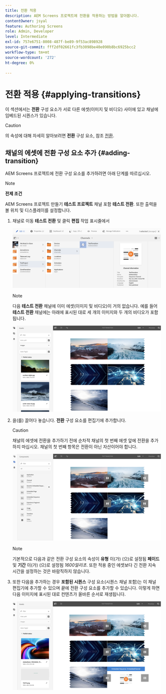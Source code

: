 ```yaml
---
title: 전환 적용
description: AEM Screens 프로젝트에 전환을 적용하는 방법을 알아봅니다.
contentOwner: jsyal
feature: Authoring Screens
role: Admin, Developer
level: Intermediate
exl-id: 757e6751-8008-487f-be89-9f53ac898928
source-git-commit: fff2df02661fc3fb3098be40e090b8bc6925bcc2
workflow-type: tm+mt
source-wordcount: '272'
ht-degree: 0%

---
```


# 전환 적용 {#applying-transitions}

이 섹션에서는 **전환** 구성 요소가 서로 다른 에셋(이미지 및 비디오) 사이에 있고 채널에 임베드된 시퀀스가 있습니다.

>[!CAUTION]
>
>의 속성에 대해 자세히 알아보려면 **전환** 구성 요소, 참조 [전환](adding-components-to-a-channel.md#transition).

## 채널의 에셋에 전환 구성 요소 추가 {#adding-transition}

AEM Screens 프로젝트에 전환 구성 요소를 추가하려면 아래 단계를 따르십시오.

>[!NOTE]
>
>**전제 조건**
>
>AEM Screens 프로젝트 만들기 **테스트 프로젝트** 채널 포함 **테스트 전환**. 또한 출력을 볼 위치 및 디스플레이를 설정합니다.

1. 채널로 이동 **테스트 전환** 및 클릭 **편집** 작업 표시줄에서

   ![image1](assets/transitions1.png)

   >[!NOTE]
   >
   >다음 **테스트 전환** 채널에 이미 에셋(이미지 및 비디오)이 거의 없습니다. 예를 들어 **테스트 전환** 채널에는 아래에 표시된 대로 세 개의 이미지와 두 개의 비디오가 포함됩니다.

   ![image2](assets/transitions2.png)


1. 을(를) 끌어다 놓습니다. **전환** 구성 요소를 편집기에 추가합니다.

   >[!CAUTION]
   >
   >채널의 에셋에 전환을 추가하기 전에 순차적 채널의 첫 번째 에셋 앞에 전환을 추가하지 마십시오. 채널의 첫 번째 항목은 전환이 아닌 자산이어야 합니다.

   ![image3](assets/transitions3.png)

   >[!NOTE]
   >
   >기본적으로 다음과 같은 전환 구성 요소의 속성이 **유형** 이(가) (으)로 설정됨 **페이드** 및 **기간** 이(가) (으)로 설정됨 *1600밀리초*. 또한 적용 중인 에셋보다 긴 전환 지속 시간을 설정하는 것은 바람직하지 않습니다.

1. 또한 다음을 추가하는 경우 **포함된 시퀀스** 구성 요소(시퀀스 채널 포함)는 이 채널 편집기에 추가할 수 있으며 끝에 전환 구성 요소를 추가할 수 있습니다. 이렇게 하면 다음 이미지에 표시된 대로 컨텐츠가 올바른 순서로 재생됩니다.

   ![image3](assets/transitions5.png)
